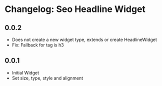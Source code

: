 # Changelog: Seo Headline Widget

## 0.0.2

* Does not create a new widget type, extends or create HeadlineWidget
* Fix: Fallback for tag is h3

## 0.0.1

* Initial Widget
* Set size, type, style and alignment
